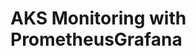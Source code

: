 # AKS Monitoring with PrometheusGrafana                                                                                                                                                                                                                                                                                                                                                                                                          
